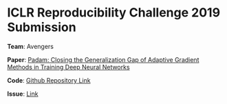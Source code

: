 # ICLR Reproducibility Challenge 2019 Submission

**Team**: Avengers

**Paper**: [Padam: Closing the Generalization Gap of Adaptive Gradient Methods in Training Deep Neural Networks](https://openreview.net/forum?id=BJll6o09tm) 

**Code**: [Github Repository Link](https://github.com/yashkant/Padam-Tensorflow)

**Issue**: [Link](https://github.com/reproducibility-challenge/iclr_2019/issues/120)




